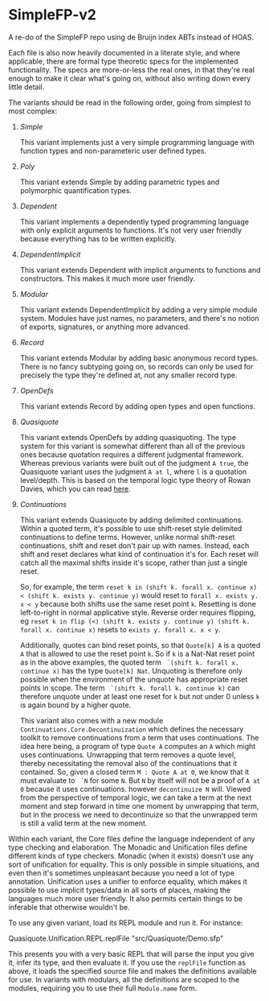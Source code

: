 # SimpleFP-v2

A re-do of the SimpleFP repo using de Bruijn index ABTs instead of HOAS.

Each file is also now heavily documented in a literate style, and where applicable, there are formal type theoretic specs for the implemented functionality. The specs are more-or-less the real ones, in that they're real enough to make it clear what's going on, without also writing down every little detail.

The variants should be read in the following order, going from simplest to most complex:

1.  *Simple*

    This variant implements just a very simple programming language with function types and non-parameteric user defined types.

2.  *Poly*

    This variant extends Simple by adding parametric types and polymorphic quantification types.
    
3.  *Dependent*

    This variant implements a dependently typed programming language with only explicit arguments to functions. It's not very user friendly because everything has to be written explicitly.
    
4.  *DependentImplicit*

    This variant extends Dependent with implicit arguments to functions and constructors. This makes it much more user friendly.
    
5.  *Modular*

    This variant extends DependentImplicit by adding a very simple module system. Modules have just names, no parameters, and there's no notion of exports, signatures, or anything more advanced.
    
6.  *Record*

    This variant extends Modular by adding basic anonymous record types. There is no fancy subtyping going on, so records can only be used for precisely the type they're defined at, not any smaller record type.
    
7.  *OpenDefs*

    This variant extends Record by adding open types and open functions.
    
8.  *Quasiquote*

    This variant extends OpenDefs by adding quasiquoting. The type system for this variant is somewhat different than all of the previous ones because quotation requires a different judgmental framework. Whereas previous variants were built out of the judgment `A true`, the Quasiquote variant uses the judgment `A at l`, where `l` is a quotation level/depth. This is based on the temporal logic type theory of Rowan Davies, which you can read [here](http://citeseerx.ist.psu.edu/viewdoc/summary?doi=10.1.1.28.4374).

9.  *Continuations*

    This variant extends Quasiquote by adding delimited continuations. Within a quoted term, it's possible to use shift-reset style delimited continuations to define terms. However, unlike normal shift-reset continuations, shift and reset don't pair up with names. Instead, each shift and reset declares what kind of continuation it's for. Each reset will catch all the maximal shifts inside it's scope, rather than just a single reset.
    
    So, for example, the term `reset k in (shift k. forall x. continue x) < (shift k. exists y. continue y)` would reset to `forall x. exists y. x < y` because both shifts use the same reset point `k`. Resetting is done left-to-right in normal applicative style. Reverse order requires flipping, eg `reset k in flip (<) (shift k. exists y. continue y) (shift k. forall x. continue x)` resets to `exists y. forall x. x < y`.
    
    Additionally, quotes can bind reset points, so that `Quote[k] A` is a quoted `A` that is allowed to use the reset point `k`. So if `k` is a Nat-Nat reset point as in the above examples, the quoted term `` `(shift k. forall x. continue x)`` has the type `Quote[k] Nat`. Unquoting is therefore only possible when the environment of the unquote has appropriate reset points in scope. The term `` `(shift k. forall k. continue k)`` can therefore unquote under at least one reset for `k` but not under 0 unless `k` is again bound by a higher quote.
    
    This variant also comes with a new module `Continuations.Core.Decontinuization` which defines the necessary toolkit to remove continuations from a term that uses continuations. The idea here being, a program of type `Quote A` computes an `A` which might uses continuations. Unwrapping that term removes a quote level, thereby necessitating the removal also of the continuations that it contained. So, given a closed term `M : Quote A at 0`, we know that it must evaluate to `` `N`` for some `N`. But `N` by itself will not be a proof of `A at 0` because it uses continuations. however `decontinuize N` will. Viewed from the perspective of temporal logic, we can take a term at the next moment and step forward in time one moment by unwrapping that term, but in the process we need to decontinuize so that the unwrapped term is still a valid term at the new moment.

Within each variant, the Core files define the language independent of any type checking and elaboration. The Monadic and Unification files define different kinds of type checkers. Monadic (when it exists) doesn't use any sort of unification for equality. This is only possible in simple situations, and even then it's sometimes unpleasant because you need a lot of type annotation. Unification uses a unifier to enforce equality, which makes it possible to use implicit types/data in all sorts of places, making the  languages much more user friendly. It also permits certain things to be inferable that otherwise wouldn't be.

To use any given variant, load its REPL module and run it. For instance:

  Quasiquote.Unification.REPL.replFile "src/Quasiquote/Demo.sfp"

This presents you with a very basic REPL that will parse the input you give  it, infer its type, and then evaluate it. If you use the `replFile` function as above, it loads the specified source file and makes the definitions available for use. In variants with modulars, all the definitions are scoped to the modules, requiring you to use their full `Module.name` form.